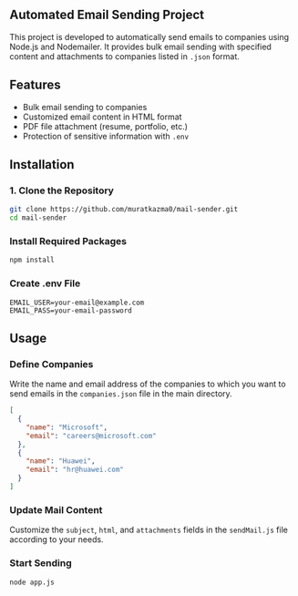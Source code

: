 ## Automated Email Sending Project

This project is developed to automatically send emails to companies using Node.js and Nodemailer. It provides bulk email sending with specified content and attachments to companies listed in `.json` format.

## Features

- Bulk email sending to companies
- Customized email content in HTML format
- PDF file attachment (resume, portfolio, etc.)
- Protection of sensitive information with `.env`

## Installation

### 1. Clone the Repository

```bash
git clone https://github.com/muratkazma0/mail-sender.git
cd mail-sender
```

### Install Required Packages

```bash
npm install
```

### Create .env File

```env
EMAIL_USER=your-email@example.com
EMAIL_PASS=your-email-password
```

## Usage

### Define Companies

Write the name and email address of the companies to which you want to send emails in the `companies.json` file in the main directory.

```json
[
  {
    "name": "Microsoft",
    "email": "careers@microsoft.com"
  },
  {
    "name": "Huawei",
    "email": "hr@huawei.com"
  }
]
```

### Update Mail Content

Customize the `subject`, `html`, and `attachments` fields in the `sendMail.js` file according to your needs.

### Start Sending

```bash
node app.js
```
